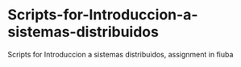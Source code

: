 # Scripts-for-Introduccion-a-sistemas-distribuidos
Scripts for Introduccion a sistemas distribuidos, assignment in fiuba
